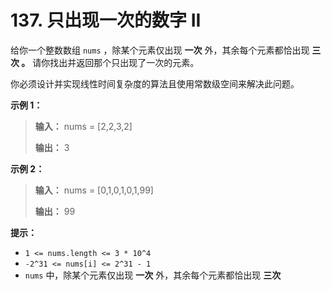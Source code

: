 # 137. 只出现一次的数字 II

给你一个整数数组 `nums` ，除某个元素仅出现 **一次**  外，其余每个元素都恰出现 **三次 。** 请你找出并返回那个只出现了一次的元素。

你必须设计并实现线性时间复杂度的算法且使用常数级空间来解决此问题。

**示例 1：**

> **输入：** nums = \[2,2,3,2]
>
> **输出：** 3

**示例 2：**

> **输入：** nums = \[0,1,0,1,0,1,99]
>
> **输出：** 99

**提示：**

*   `1 <= nums.length <= 3 * 10^4`
*   `-2^31 <= nums[i] <= 2^31 - 1`
*   `nums` 中，除某个元素仅出现 **一次**  外，其余每个元素都恰出现 **三次**